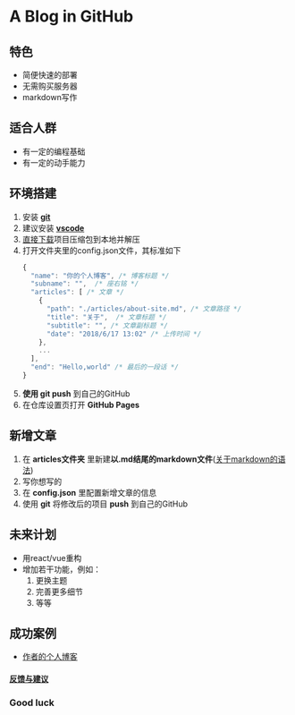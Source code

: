 # A Blog in GitHub

## 特色

* 简便快速的部署
* 无需购买服务器
* markdown写作

## 适合人群

* 有一定的编程基础
* 有一定的动手能力

## 环境搭建

1. 安装 **[git](https://git-scm.com/downloads)**
2. 建议安装 **[vscode](https://code.visualstudio.com/)**
3. [直接下载](https://github.com/freetes/A-Blog-in-GitHub/archive/master.zip)项目压缩包到本地并解压
4. 打开文件夹里的config.json文件，其标准如下
    ```javascript
    {
      "name": "你的个人博客", /* 博客标题 */
      "subname": "",  /* 座右铭 */
      "articles": [ /* 文章 */
        {
          "path": "./articles/about-site.md", /* 文章路径 */
          "title": "关于",  /* 文章标题 */
          "subtitle": "", /* 文章副标题 */
          "date": "2018/6/17 13:02" /* 上传时间 */
        },
        ...
      ],
      "end": "Hello,world" /* 最后的一段话 */
    }
    ```
5. **使用 git push** 到自己的GitHub
6. 在仓库设置页打开 **GitHub Pages**

## 新增文章

1. 在 **articles文件夹** 里新建**以.md结尾的markdown文件**([关于markdown的语法](https://www.appinn.com/markdown/))
2. 写你想写的
3. 在 **config.json** 里配置新增文章的信息
4. 使用 **git** 将修改后的项目 **push** 到自己的GitHub

## 未来计划

* 用react/vue重构
* 增加若干功能，例如：
  1. 更换主题
  2. 完善更多细节
  3. 等等

## 成功案例

* [作者的个人博客](https://freetes.github.io/)

#### [反馈与建议](https://github.com/freetes/A-Blog-in-GitHub/issues/new)

### Good luck
